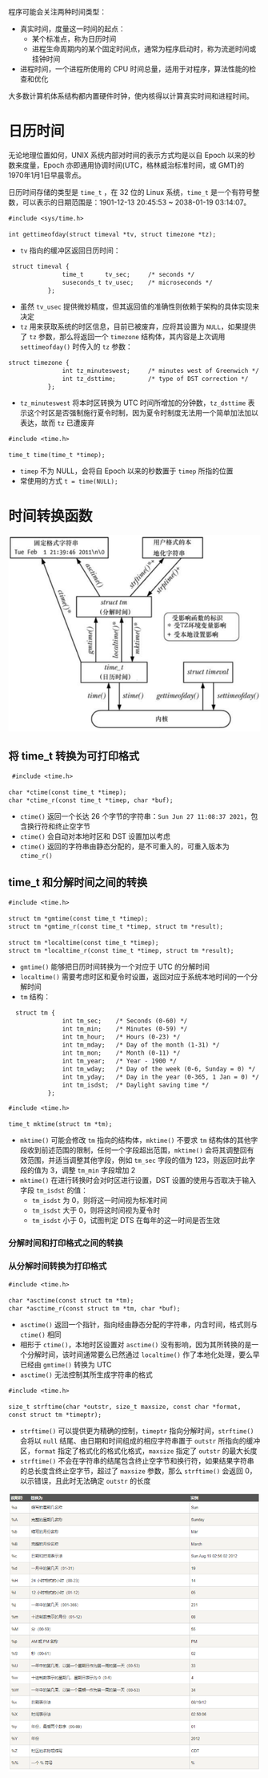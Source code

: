 程序可能会关注两种时间类型：

- 真实时间，度量这一时间的起点：
  - 某个标准点，称为日历时间
  - 进程生命周期内的某个固定时间点，通常为程序启动时，称为流逝时间或挂钟时间
- 进程时间，一个进程所使用的 CPU 时间总量，适用于对程序，算法性能的检查和优化

大多数计算机体系结构都内置硬件时钟，使内核得以计算真实时间和进程时间。

# 日历时间

无论地理位置如何，UNIX 系统内部对时间的表示方式均是以自 Epoch 以来的秒数来度量，Epoch 亦即通用协调时间(UTC，格林威治标准时间，或 GMT)的 1970年1月1日早晨零点。

日历时间存储的类型是  `time_t` ，在 32 位的 Linux 系统，`time_t` 是一个有符号整数，可以表示的日期范围是：1901-12-13 20:45:53 ~ 2038-01-19 03:14:07。

```
#include <sys/time.h>

int gettimeofday(struct timeval *tv, struct timezone *tz);
```

- `tv` 指向的缓冲区返回日历时间：
```
 struct timeval {
               time_t      tv_sec;     /* seconds */
               suseconds_t tv_usec;    /* microseconds */
           };
```

- 虽然 `tv_usec` 提供微妙精度，但其返回值的准确性则依赖于架构的具体实现来决定
- `tz` 用来获取系统的时区信息，目前已被废弃，应将其设置为 `NULL`，如果提供了 `tz` 参数，那么将返回一个 `timezone` 结构体，其内容是上次调用 `settimeofday()` 时传入的 `tz` 参数：
```
struct timezone {
               int tz_minuteswest;     /* minutes west of Greenwich */
               int tz_dsttime;         /* type of DST correction */
           };
```

- `tz_minuteswest` 将本时区转换为 UTC 时间所增加的分钟数，`tz_dsttime` 表示这个时区是否强制施行夏令时制，因为夏令时制度无法用一个简单加法加以表达，故而 `tz` 已遭废弃

```
#include <time.h>

time_t time(time_t *timep);
```

- `timep` 不为 NULL，会将自 Epoch 以来的秒数置于 `timep` 所指的位置
- 常使用的方式 `t = time(NULL);`

# 时间转换函数

![](./img/time_convert.png)

##  将 time_t 转换为可打印格式

```
 #include <time.h>

char *ctime(const time_t *timep);
char *ctime_r(const time_t *timep, char *buf);
```

- `ctime()` 返回一个长达 26 个字节的字符串：`Sun Jun 27 11:08:37 2021`，包含换行符和终止空字节
- `ctime()` 会自动对本地时区和 DST 设置加以考虑
- `ctime()` 返回的字符串由静态分配的，是不可重入的，可重入版本为 `ctime_r()`

## time_t 和分解时间之间的转换

```
#include <time.h>

struct tm *gmtime(const time_t *timep);
struct tm *gmtime_r(const time_t *timep, struct tm *result);

struct tm *localtime(const time_t *timep);
struct tm *localtime_r(const time_t *timep, struct tm *result);
```

- `gmtime()` 能够把日历时间转换为一个对应于 UTC 的分解时间
- `localtime()` 需要考虑时区和夏令时设置，返回对应于系统本地时间的一个分解时间
- `tm` 结构：

```
  struct tm {
               int tm_sec;    /* Seconds (0-60) */
               int tm_min;    /* Minutes (0-59) */
               int tm_hour;   /* Hours (0-23) */
               int tm_mday;   /* Day of the month (1-31) */
               int tm_mon;    /* Month (0-11) */
               int tm_year;   /* Year - 1900 */
               int tm_wday;   /* Day of the week (0-6, Sunday = 0) */
               int tm_yday;   /* Day in the year (0-365, 1 Jan = 0) */
               int tm_isdst;  /* Daylight saving time */
           };
```

```
#include <time.h>

time_t mktime(struct tm *tm);
```

- `mktime()`  可能会修改 `tm` 指向的结构体，`mktime()` 不要求 `tm` 结构体的其他字段收到前述范围的限制，任何一个字段超出范围，`mktime()` 会将其调整回有效范围，并适当调整其他字段，例如 `tm_sec` 字段的值为 123，则返回时此字段的值为 3，调整 `tm_min`  字段增加 2
- `mktime()` 在进行转换时会对时区进行设置，DST 设置的使用与否取决于输入字段 `tm_isdst` 的值：
  - `tm_isdst` 为 0，则将这一时间视为标准时间
  - `tm_isdst` 大于 0，则将这时间视为夏令时
  - `tm_isdst` 小于 0，试图判定 DTS 在每年的这一时间是否生效

### 分解时间和打印格式之间的转换

### 从分解时间转换为打印格式

```
#include <time.h>

char *asctime(const struct tm *tm);
char *asctime_r(const struct tm *tm, char *buf);
```

- `asctime()` 返回一个指针，指向经由静态分配的字符串，内含时间，格式则与 `ctime()` 相同
- 相形于 `ctime()`，本地时区设置对 `asctime()` 没有影响，因为其所转换的是一个分解时间，该时间通常要么已然通过 `localtime()` 作了本地化处理，要么早已经由 `gmtime()` 转换为 UTC
- `asctime()`  无法控制其所生成字符串的格式

```
#include <time.h>

size_t strftime(char *outstr, size_t maxsize, const char *format, const struct tm *timeptr);
```

- `strftime()` 可以提供更为精确的控制，`timeptr` 指向分解时间，`strftime()` 会将以 `null` 结尾、由日期和时间组成的相应字符串置于 `outstr`  所指向的缓冲区，`format` 指定了格式化的格式化格式，`maxsize` 指定了  `outstr` 的最大长度
-  `strftime()` 不会在字符串的结尾包含终止空字节和换行符，如果结果字符串的总长度含终止空字节，超过了 `maxsize` 参数，那么 `strftime()` 会返回 0，以示错误，且此时无法确定 `outstr` 的长度

![](./img/strftime_format.png)











